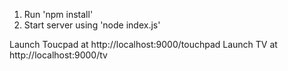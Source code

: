 1. Run 'npm install'
2. Start server using 'node index.js'

Launch Toucpad at http://localhost:9000/touchpad
Launch TV at http://localhost:9000/tv
